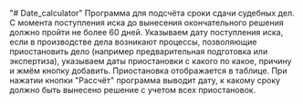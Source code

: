 "# Date_calculator" 
Программа для подсчёта сроки сдачи судебных дел.
С момента поступления иска до вынесения окончательного решения должно пройти не более 60 дней. Указываем дату поступления иска, если в производстве дела возникают процессы, позволяющие приостановить дело (например предварительная подготовка или экспертиза), указываем даты приостановки с какого по какое, причину и жмём кнопку добавить. Приостановка отображается в таблице.
При нажатии кнопки "Рассчёт" программа выводит дату, к какому сроку должно быть вынесено решение с учетом всех приостановок.
